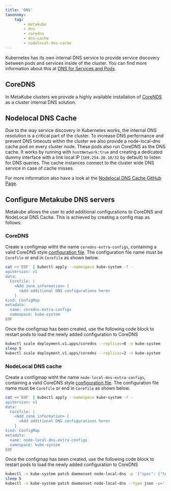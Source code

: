 ```yaml
---
title: 'DNS'
taxonomy:
    tag:
        - metakube
        - dns
        - coredns
        - dns-cache
        - nodelocal-dns-cache
---
```


Kubernetes has its own internal DNS service to provide service discovery between pods and services inside of the cluster. You can find more information about this at [DNS for Services and Pods](https://kubernetes.io/docs/concepts/services-networking/dns-pod-service/).

## CoreDNS

In MetaKube clusters we provide a highly available installation of [CoreNDS](https://coredns.io/) as a cluster internal DNS solution.

## Nodelocal DNS Cache

Due to the way service discovery in Kubernetes works, the internal DNS resolution is a critical part of the cluster. To increase DNS performance and prevent DNS timeouts within the cluster we also provide a node-local-dns cache pod on every cluster node. These pods also run CoreDNS as the DNS cache. It works by running with `hostNetwork:true` and creating a dedicated dummy interface with a link local IP (`169.254.20.10/32` by default) to listen for DNS queries. The cache instances connect to the cluster wide DNS service in case of cache misses.

For more information also have a look at the [Nodelocal DNS Cache GitHub Page](https://github.com/kubernetes/kubernetes/tree/master/cluster/addons/dns/nodelocaldns).

## Configure Metakube DNS servers

Metakube allows the user to add additional configurations to CoreDNS and NodeLocal DNS Cache. This is achieved by creating a config map as follows:

### CoreDNS
Create a configmap witht the name `coredns-extra-configs`, containing a valid CoreDNS style [configuration file](https://coredns.io/manual/toc/#configuration).
The configuration file name must be `Corefile` or end in `Corefile` as shown below.
```bash
cat <<'EOF' | kubectl apply --namespace kube-system -f -
apiVersion: v1
data:
  Corefile: |
    <Add zone information> {
      <Add additional DNS configurations here>   
    }
kind: ConfigMap
metadata:
  name: coredns-extra-configs
  namespace: kube-system
EOF
```

Once the configmap has been created, use the following code block to restart pods to load the newly added configuration to CoreDNS

```bash
kubectl scale deployment.v1.apps/coredns --replicas=0 -n kube-system
sleep 5
kubectl scale deployment.v1.apps/coredns --replicas=2 -n kube-system
```

### NodeLocal DNS cache
Create a configmap witht the name `node-local-dns-extra-configs`, containing a valid CoreDNS style [configuration file](https://coredns.io/manual/toc/#configuration).
The configuration file name must be `Corefile` or end in `Corefile` as shown below.
```bash
cat <<'EOF' | kubectl apply --namespace kube-system -f -
apiVersion: v1
data:
  Corefile: |
    <Add zone information> {
      <Add additional DNS configurations here>   
    }
kind: ConfigMap
metadata:
  name: node-local-dns-extra-configs
  namespace: kube-system
EOF
```

Once the configmap has been created, use the following code block to restart pods to load the newly added configuration to CoreDNS

```bash
kubectl -n kube-system patch daemonset node-local-dns -p '{"spec": {"template": {"spec": {"nodeSelector": {"non-existing": "true"}}}}}'
sleep 5
kubectl -n kube-system patch daemonset node-local-dns --type json -p='[{"op": "remove", "path": "/spec/template/spec/nodeSelector/non-existing"}]'
```
